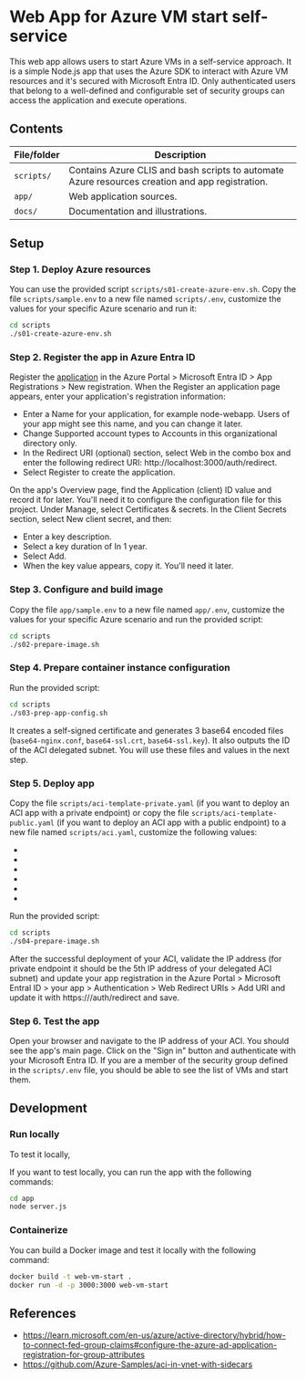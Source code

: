 # Web App for Azure VM start self-service

This web app allows users to start Azure VMs in a self-service approach. It is a simple Node.js app that uses the Azure SDK to interact with Azure VM resources and it's secured with Microsoft Entra ID. Only authenticated users that belong to a well-defined and configurable set of security groups can access the application and execute operations. 

## Contents

| File/folder   | Description                                                                                     |
|---------------|-------------------------------------------------------------------------------------------------|
| `scripts/`    | Contains Azure CLIS and bash scripts to automate Azure resources creation and app registration. |
| `app/`        | Web application sources.                                                                        |
| `docs/`       | Documentation and illustrations.                                                                |


## Setup

### Step 1. Deploy Azure resources

You can use the provided script `scripts/s01-create-azure-env.sh`. Copy the file `scripts/sample.env` to a new file named `scripts/.env`, customize the values for your specific Azure scenario and run it:

```bash
cd scripts
./s01-create-azure-env.sh
```

### Step 2. Register the app in Azure Entra ID

Register the [application](https://learn.microsoft.com/en-us/entra/identity-platform/tutorial-v2-nodejs-webapp-msal#register-the-application) in the Azure Portal > Microsoft Entra ID > App Registrations > New registration. When the Register an application page appears, enter your application's registration information:
- Enter a Name for your application, for example node-webapp. Users of your app might see this name, and you can change it later.
- Change Supported account types to Accounts in this organizational directory only.
- In the Redirect URI (optional) section, select Web in the combo box and enter the following redirect URI: http://localhost:3000/auth/redirect.
- Select Register to create the application.

On the app's Overview page, find the Application (client) ID value and record it for later. You'll need it to configure the configuration file for this project.
Under Manage, select Certificates & secrets. In the Client Secrets section, select New client secret, and then:
- Enter a key description.
- Select a key duration of In 1 year.
- Select Add.
- When the key value appears, copy it. You'll need it later.

### Step 3. Configure and build image

Copy the file `app/sample.env` to a new file named `app/.env`, customize the values for your specific Azure scenario and run the provided script:

```bash
cd scripts
./s02-prepare-image.sh
```

### Step 4. Prepare container instance configuration

Run the provided script:

```bash
cd scripts
./s03-prep-app-config.sh
```

It creates a self-signed certificate and generates 3 base64 encoded files (`base64-nginx.conf`, `base64-ssl.crt`, `base64-ssl.key`). It also outputs the ID of the ACI delegated subnet. You will use these files and values in the next step.

### Step 5. Deploy app

Copy the file `scripts/aci-template-private.yaml` (if you want to deploy an ACI app with a private endpoint) or copy the file `scripts/aci-template-public.yaml` (if you want to deploy an ACI app with a public endpoint) to a new file named `scripts/aci.yaml`, customize the following values:

- <Enter your registry name here>
- <Enter contents of base64-ssl.crt here>
- <Enter contents of base64-ssl.key here>
- <Enter contents of base64-nginx.conf here>
- <Enter your subnet id here>
- <Enter your registry admin password here>

Run the provided script:

```bash
cd scripts
./s04-prepare-image.sh
```

After the successful deployment of your ACI, validate the IP address (for private endpoint it should be the 5th IP address of your delegated ACI subnet) and update your app registration in the Azure Portal > Microsoft Entral ID > your app > Authentication > Web Redirect URIs > Add URI and update it with https://<your-ip>/auth/redirect and save.


### Step 6. Test the app

Open your browser and navigate to the IP address of your ACI. You should see the app's main page. Click on the "Sign in" button and authenticate with your Microsoft Entra ID. If you are a member of the security group defined in the `scripts/.env` file, you should be able to see the list of VMs and start them.


## Development 

### Run locally

To test it locally, 

If you want to test locally, you can run the app with the following commands:

```bash
cd app
node server.js
```

### Containerize

You can build a Docker image and test it locally with the following command:

```bash
docker build -t web-vm-start .
docker run -d -p 3000:3000 web-vm-start
```

## References

- https://learn.microsoft.com/en-us/azure/active-directory/hybrid/how-to-connect-fed-group-claims#configure-the-azure-ad-application-registration-for-group-attributes
- https://github.com/Azure-Samples/aci-in-vnet-with-sidecars
